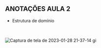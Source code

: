 ## ANOTAÇÕES AULA 2

* Estrutura de domínio

<br/><br/>
![Captura de tela de 2023-01-28 21-37-14](https://user-images.githubusercontent.com/94874934/215297602-d30773a4-7650-4034-9df0-8eca0922f52a.png)
gi